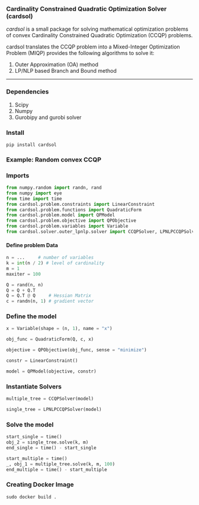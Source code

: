 ### Cardinality Constrained Quadratic Optimization Solver (cardsol) 

*cardsol* is a small package for solving mathematical optimization problems of convex Cardinality Constrained Quadratic
Optimization (CCQP) problems. 

cardsol translates the CCQP problem into a Mixed-Integer Optimization Problem (MIQP) provides 
the following algorithms to solve it:

1. Outer Approximation (OA) method
2. LP/NLP based Branch and Bound method
---

### Dependencies
1. Scipy
2. Numpy
3. Gurobipy and gurobi solver


### Install
```commandline
pip install cardsol
```
### Example: Random convex CCQP


### Imports

```python
from numpy.random import randn, rand
from numpy import eye
from time import time
from cardsol.problem.constraints import LinearConstraint
from cardsol.problem.functions import QuadraticForm
from cardsol.problem.model import QPModel
from cardsol.problem.objective import QPObjective
from cardsol.problem.variables import Variable
from cardsol.solver.outer_lpnlp.solver import CCQPSolver, LPNLPCCQPSolver
```
#### Define problem Data
```python    
n = ...     # number of variables
k = int(n / 2) # level of cardinality
m = 1
maxiter = 100

Q = rand(n, n) 
Q = Q + Q.T
Q = Q.T @ Q     # Hessian Matrix
c = randn(n, 1) # gradient vector   
```
### Define the model
```python
x = Variable(shape = (n, 1), name = "x")

obj_func = QuadraticForm(Q, c, x)

objective = QPObjective(obj_func, sense = "minimize")

constr = LinearConstraint()

model = QPModel(objective, constr)
```


### Instantiate Solvers
```python
multiple_tree = CCQPSolver(model)

single_tree = LPNLPCCQPSolver(model)
```

### Solve the model

```python
start_single = time()
obj_2 = single_tree.solve(k, m)
end_single = time() - start_single

start_multiple = time()
_, obj_1 = multiple_tree.solve(k, m, 100)
end_multiple = time() - start_multiple
```

### Creating Docker Image

```commandline
sudo docker build .
```